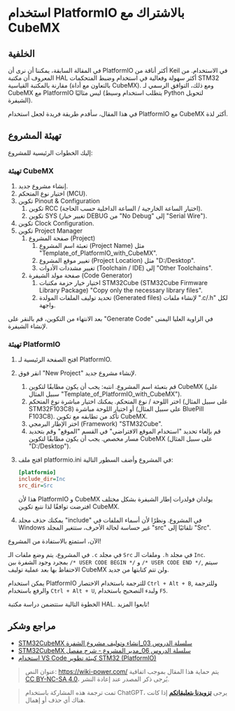 # استخدام PlatformIO بالاشتراك مع CubeMX

## الخلفية

في المقالة السابقة، يمكننا أن نرى أن PlatformIO أكثر أناقة من Keil في الاستخدام. من المعروف أن مكتبة HAL أكثر سهولة وفعالية في استخدام وضبط المتحكمات STM32 مقارنة بالمكتبة القياسية (بالتعاون مع أداة CubeMX). ومع ذلك، التوافق الرسمي لـ CubeMX مع PlatformIO ليس مثاليًا (يتطلب استخدام وسيط Python لتحويل الشيفرة).

في هذا المقال، سأقدم طريقة فريدة لجعل استخدام PlatformIO مع CubeMX أكثر لذة.

## تهيئة المشروع

إليك الخطوات الرئيسية للمشروع:

### تهيئة CubeMX

1. إنشاء مشروع جديد.
2. اختيار نوع المتحكم (MCU).
3. تكوين Pinout & Configuration
   1. تكوين RCC (اختيار الساعة الخارجية / الساعة الداخلية حسب الحاجة).
   2. تكوين SYS (تغيير خيار DEBUG من "No Debug" إلى "Serial Wire").
4. تكوين Clock Configuration.
5. تكوين Project Manager
   1. صفحة المشروع (Project)
      1. تعبئة اسم المشروع (Project Name) مثل "Template_of_PlatformIO_with_CubeMX".
      2. تغيير موقع المشروع (Project Location) مثل "D:/Desktop".
      3. تغيير مشددات الأدوات (Toolchain / IDE) إلى "Other Toolchains".
   2. صفحة مولد الشيفرة (Code Generator)
      1. اختيار خيار حزمة مكتبات STM32Cube (STM32Cube Firmware Library Package) "Copy only the necessary library files".
      2. تحديد توليف الملفات المولدة (Generated files) لإنشاء ملفات ".c/.h" لكل واجهة.

بعد الانتهاء من التكوين، قم بالنقر على "Generate Code" في الزاوية العليا اليمنى لإنشاء الشيفرة.

### تهيئة PlatformIO

1. افتح الصفحة الرئيسية لـ PlatformIO.
2. انقر فوق "New Project" لإنشاء مشروع جديد.
   1. قم بتعبئة اسم المشروع. انتبه: يجب أن يكون مطابقًا لتكوين CubeMX (على سبيل المثال "Template_of_PlatformIO_with_CubeMX").
   2. اختر اللوحة / نوع المتحكم. يمكنك اختيار مباشرة نوع المتحكم (على سبيل المثال STM32F103C8) أو اختيار اللوحة مباشرة (على سبيل المثال BluePill F103C8). تأكد من تطابقه مع تكوين CubeMX.
   3. اختر الإطار البرمجي (Framework) "STM32Cube".
   4. قم بإلغاء تحديد "استخدام الموقع الافتراضي" في القسم "الموقع" وقم بتحديد مسار مخصص. يجب أن يكون مطابقًا لتكوين CubeMX (على سبيل المثال "D:/Desktop").

3. افتح ملف platformio.ini في المشروع وأضف السطور التالية:

   ```ini
   [platformio]
   include_dir=Inc
   src_dir=Src
   ```

   هذا لأن PlatformIO و CubeMX يولدان فولدرات إطار الشيفرة بشكل مختلف افترضت توافقًا لذا نتبع تكوين CubeMX.

4. يمكنك حذف مجلد "include" في المشروع. ونظرًا لأن أسماء الملفات في Windows غير حساسة لحالة الأحرف، ستتغير المجلد "src" تلقائيًا إلى "Src".

الآن، استمتع بالاستفادة من المشروع!

في المشروع، يتم وضع ملفات الـ `.c` في مجلد `Src` وملفات الـ `.h` في مجلد `Inc`.  
بمجرد وجود الشفرة بين `/* USER CODE BEGIN */` و `/* USER CODE END */`, سيتم الاحتفاظ بها بعد عملية توليف CubeMX ولن تتم كتابتها من جديد.

يمكن استخدام PlatformIO للترجمة باستخدام الاختصار `Ctrl + Alt + B`, وللترجمة والرفع باستخدام `Ctrl + Alt + U`, ولبدء التصحيح باستخدام `F5`.

الخطوة التالية ستتضمن دراسة مكتبة HAL. تابعوا المزيد!

## مراجع وشكر

- [STM32CubeMX سلسلة الدروس 03_إنشاء وتوليف مشروع الشفرة](https://www.strongerhuang.com/STM32Cube/STM32CubeMX/STM32CubeMX%E7%B3%BB%E5%88%97%E6%95%99%E7%A8%8B03_%E5%88%9B%E5%BB%BA%E5%B9%B6%E7%94%9F%E6%88%90%E4%BB%A3%E7%A0%81%E5%B7%A5%E7%A8%8B.html)
- [STM32CubeMX سلسلة الدروس 06_مدير المشروع - شرح مفصل](https://www.strongerhuang.com/STM32Cube/STM32CubeMX/STM32CubeMX%E7%B3%BB%E5%88%97%E6%95%99%E7%A8%8B06_Project%20Manager%E5%B7%A5%E7%A8%8B%E7%AE%A1%E7%90%86%E5%99%A8%E8%AF%A6%E7%BB%86%E8%AF%B4%E6%98%8E.html)
- [استخدام VS Code كبيئة تطوير STM32 (PlatformIO)](https://www.jianshu.com/p/49cfa03d6164)

> عنوان النص: <https://wiki-power.com/>
> يتم حماية هذا المقال بموجب اتفاقية [CC BY-NC-SA 4.0](https://creativecommons.org/licenses/by/4.0/deed.zh)، يُرجى ذكر المصدر عند إعادة النشر.

> تمت ترجمة هذه المشاركة باستخدام ChatGPT، يرجى [**تزويدنا بتعليقاتكم**](https://github.com/linyuxuanlin/Wiki_MkDocs/issues/new) إذا كانت هناك أي حذف أو إهمال.
